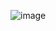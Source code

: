 ![image](https://github.com/benzetaa/tmux-conf/assets/56612613/7705b7b0-be16-4901-90b9-f45855c5eb84)
